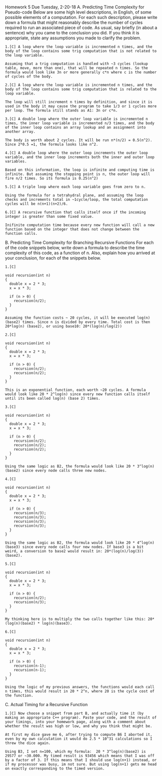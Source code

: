 
Homework 5   Due Tuesday, 2-20-18
A. Predicting Time Complexity for Pseudo-code
Below are some high level descriptions, in English, of some possible elements of a computation. For each such description, please write down a formula that might reasonably describe the number of cycles required to run an associated piece of code. As usual, say briefly (in about a sentence) why you came to the conclusion you did. If you think it is appropriate, state any assumptions you made to clarify the problem.

    1.[C] A loop where the loop variable is incremented n times, and the body of the loop contains some trig computation that is not related to the loop variable.

    Assuming that a trig computation is handled with ~3 cycles (lookup table, move, more than one), that will be repeated n times. So the formula would look like 3n or more generally c*n where c is the number of cycles of the body. 

    2.[C] A loop where the loop variable is incremented n times, and the body of the loop contains some trig computation that is related to the loop variable.

    The loop will still increment n times by definition, and since it is used in the body it may cause the program to take 1/3 or 1 cycles more per loop. The formula still stands as A1: 3n or c*n.

    3.[C] A double loop where the outer loop variable is incremented n times, the inner loop variable is incremented n/3 times, and the body of the inner loop contains an array lookup and an assignment into another array.

    The body is worth about 2 cycles. It will be run n*(n/2) = 0.5(n^2). Since 2*0.5 =1, the formula looks like n^2.

    4.[C] A double loop where the outer loop increments the outer loop variable, and the inner loop increments both the inner and outer loop variables.

    Based on this information, the loop is infinite and computing time is infinite. But assuming the stopping point is n, the outer loop will fire n/2 times. So its formula is 0.25(n^2) 

    5.[C] A triple loop where each loop variable goes from zero to n.
    
    Using the formula for a tetrahydral plane, and assuming the loop checks and increments total in ~1cycle/loop, the total computation cycles will be n(n+1)(n+2)/6. 

    6.[C] A recursive function that calls itself once if the incoming integer is greater than some fixed value.

    Inifinite computation time because every new function will call a new function based on the integer that does not change between the function calls. 

B. Predicting Time Complexity for Branching Recursive Functions
For each of the code snippets below, write down a formula to describe the time complexity of this code, as a function of n. Also, explain how you arrived at your conclusion, for each of the snippets below.

    1.[C]

    void recursion(int n)
    {
      double x = 2 * 3;
      x = x * 3;
     
      if (n > 0) {
        recursion(n/2);
      }
    }

    Assuming the function costs ~ 20 cycles, it will be executed log(n) (base2) times. Since n is divided by every time. Total cost is then 20*log(n) (base2), or using base10: 20*(log(n)/log(2)) 

    2.[C]

    void recursion(int n)
    {
      double x = 2 * 3;
      x = x * 3;
     
      if (n > 0) {
        recursion(n/2);
        recursion(n/2);
      }
    }

    This is an exponential function, each worth ~20 cycles. A formula would look like 20 * 2^log(n) since every new function calls itself until its been called log(n) (base 2) times. 

    3.[C]

    void recursion(int n)
    {
      double x = 2 * 3;
      x = x * 3;
     
      if (n > 0) {
        recursion(n/2);
        recursion(n/2);
        recursion(n/2);
      }
    }

    Using the same logic as B2, the formula would look like 20 * 3^log(n)(base2) since every node calls three new nodes. 

    4.[C]

    void recursion(int n)
    {
      double x = 2 * 3;
      x = x * 3;
     
      if (n > 0) {
        recursion(n/3);
        recursion(n/3);
        recursion(n/3);
        recursion(n/3);
      }
    }

    Using the same logic as B2, the formula would look like 20 * 4^log(n) (base3) since every node calls four new nodes. If base3 is a bit weird, a conversion to base2 would result in: 20*(log(n)/log(3)) (base2). 

    5.[C]

    void recursion(int n)
    {
      double x = 2 * 3;
      x = x * 3;
     
      if (n > 0) {
        recursion(n/2);
        recursion(n/3);
      }
    }

    My thinking here is to multiply the two calls together like this: 20*(log(n)(base2) * log(n)(base3). 

    6.[C]

    void recursion(int n)
    {
      double x = 2 * 3;
      x = x * 3;
     
      if (n > 0) {
        recursion(n-1);
        recursion(n-1);
      }
    }

    Using the logic of my previous answers, the functions would each call n times, this would result in 20 * 2^n, where 20 is the cycle cost of the function. 

C. Actual Timing for a Recursive Function

    1.[C] Now choose a snippet from part B, and actually time it (by making an appropriate C++ program). Paste your code, and the result of your timings, into your homework page, along with a comment about whether the result was high or low, and why you think that might be.

    At first my dice gave me 6, after trying to compute B6 I aborted it, even by my own calculation it would do 2.5 * 10^31 calculations so I threw the dice again. 
    
    Using B3, I set n=100, which my formula:  20 * 3^log(n)(base2) is 29577 or ~30.000. My timed result is 93456 which means that I was off by a factor of 3. If this means that I should use log(n+1) instead, or if my processor was busy, im not sure. But using log(n+1) gets me head on exactly corresponding to the timed version. 
